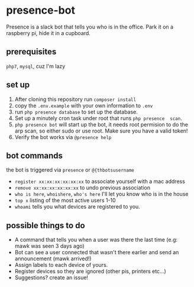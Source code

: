 # presence-bot

Presence is a slack bot that tells you who is in the office. Park it on a 
raspberry pi, hide it in a cupboard.

## prerequisites

`php7`, `mysql`, cuz I'm lazy

## set up
1. After cloning this repository run `composer install`
2. copy the `.env.example` with your own information to `.env`
3. run `php presence database` to set up the database.
4. Set up a minutely cron task under root that runs `php presence 
scan`.
5. `php presence bot` will start up the bot, it needs root permision to do 
the arp scan, so either sudo or use root. Make sure you have a valid token!
5. Verify the bot works via `@presence help`

## bot commands
the bot is triggered via `presence` or `@{thbotsusername`
 - `register xx:xx:xx:xx:xx:xx` to associate yourself with a mac address
 - `remove xx:xx:xx:xx:xx:xx` to undo previous association
 - `who is here`, `whoishere`, `who's here` I'll let you know who is in the house
 - `top x` listing of the most active users 1-10
 - `whoami` tells you what devices are registered to you.

## possible things to do
- A command that tells you when a user was there the last time (e.g: mawk was seen  3 days ago)
- Bot can see a user connected that wasn't there earlier and send an announcement (mawk arrived!)
- Assign labels to each device of yours.
- Register devices so they are ignored (other pis, printers etc...)
- Suggestions? create an issue!
